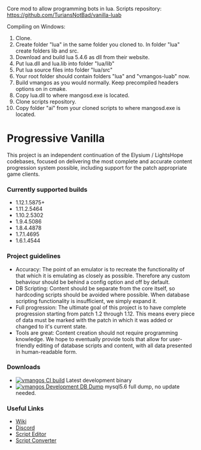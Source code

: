 Core mod to allow programming bots in lua.
Scripts repository: https://github.com/TuriansNotBad/vanilla-luab

Compiling on Windows:
1. Clone.
2. Create folder "lua" in the same folder you cloned to. In folder "lua" create folders lib and src.
3. Download and build lua 5.4.6 as dll from their website.
4. Put lua.dll and lua.lib into folder "lua/lib"
5. Put lua source files into folder "lua/src"
6. Your root folder should contain folders "lua" and "vmangos-luab" now.
7. Build vmangos as you would normally. Keep precompiled headers options on in cmake.
8. Copy lua.dll to where mangosd.exe is located.
9. Clone scripts repository.
10. Copy folder "ai" from your cloned scripts to where mangosd.exe is located.

# Progressive Vanilla
This project is an independent continuation of the Elysium / LightsHope codebases, focused on delivering the most complete and accurate content progression system possible, including support for the patch appropriate game clients.

### Currently supported builds
- 1.12.1.5875+
- 1.11.2.5464
- 1.10.2.5302
- 1.9.4.5086
- 1.8.4.4878
- 1.7.1.4695
- 1.6.1.4544
<!--- 1.5.1.4449
- 1.4.2.4375
- 1.3.1.4297
- 1.2.4.4222-->

### Project guidelines
- Accuracy: The point of an emulator is to recreate the functionality of that which it is emulating as closely as possible. Therefore any custom behaviour should be behind a config option and off by default.
- DB Scripting: Content should be separate from the core itself, so hardcoding scripts should be avoided where possible. When database scripting functionality is insufficient, we simply expand it.
- Full progression: The ultimate goal of this project is to have complete progression starting from patch 1.2 through 1.12. This means every piece of data must be marked with the patch in which it was added or changed to it's current state.
- Tools are great: Content creation should not require programming knowledge. We hope to eventually provide tools that allow for user-friendly editing of database scripts and content, with all data presented in human-readable form.

### Downloads
- [![vmangos CI build](https://github.com/vmangos/core/actions/workflows/dev-release.yml/badge.svg)](https://github.com/vmangos/core/releases/tag/latest)  Latest development binary
- [![vmangos Development DB Dump](https://github.com/vmangos/core/actions/workflows/db_dump.yml/badge.svg)](https://github.com/vmangos/core/releases/tag/db_latest)  mysql5.6 full dump, no update needed.

### Useful Links
- [Wiki](https://github.com/vmangos/wiki)
- [Discord](https://discord.gg/x9a2jt7)
- [Script Editor](https://github.com/brotalnia/scripteditor)
- [Script Converter](https://github.com/vmangos/ScriptConverter)
